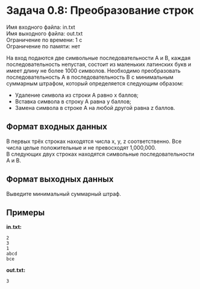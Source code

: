# Задача 0.8: Преобразование строк

Имя входного файла: in.txt  
Имя выходного файла: out.txt  
Ограничение по времени: 1 с  
Ограничение по памяти: нет  

На вход подаются две символьные последовательности A и B, каждая последовательность непустая, состоит из маленьких латинских букв и имеет длину не более 1000 символов. Необходимо преобразовать последовательность A в последовательность B с минимальным суммарным штрафом, который определяется следующим образом:

- Удаление символа из строки A равно x баллов;
- Вставка символа в строку A равна y баллов;
- Замена символа в строке A на любой другой равна z баллов.

## Формат входных данных

В первых трёх строках находятся числа x, y, z соответственно. Все числа целые положительные и не превосходят 1,000,000.  
В следующих двух строках находятся символьные последовательности A и B.

## Формат выходных данных

Выведите минимальный суммарный штраф.

## Примеры

**in.txt:**
```
2
3
1
abcd
bce
```

**out.txt:**
```
3
```
